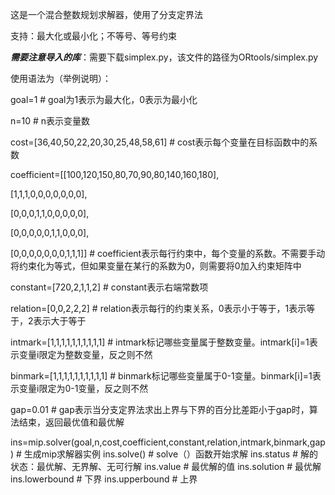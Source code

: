 这是一个混合整数规划求解器，使用了分支定界法

支持：最大化或最小化；不等号、等号约束

***需要注意导入的库***：需要下载simplex.py，该文件的路径为ORtools/simplex.py

使用语法为（举例说明）：

goal=1 # goal为1表示为最大化，0表示为最小化
 
n=10 # n表示变量数

cost=[36,40,50,22,20,30,25,48,58,61] # cost表示每个变量在目标函数中的系数

coefficient=[[100,120,150,80,70,90,80,140,160,180],

[1,1,1,0,0,0,0,0,0,0],

[0,0,0,1,1,0,0,0,0,0],

[0,0,0,0,0,1,1,0,0,0],

[0,0,0,0,0,0,0,1,1,1]] # coefficient表示每行约束中，每个变量的系数。不需要手动将约束化为等式，但如果变量在某行的系数为0，则需要将0加入约束矩阵中
            
constant=[720,2,1,1,2] # constant表示右端常数项
 
relation=[0,0,2,2,2] # relation表示每行的约束关系，0表示小于等于，1表示等于，2表示大于等于

intmark=[1,1,1,1,1,1,1,1,1,1] # intmark标记哪些变量属于整数变量。intmark[i]=1表示变量i限定为整数变量，反之则不然

binmark=[1,1,1,1,1,1,1,1,1,1] # binmark标记哪些变量属于0-1变量。binmark[i]=1表示变量i限定为0-1变量，反之则不然

gap=0.01 # gap表示当分支定界法求出上界与下界的百分比差距小于gap时，算法结束，返回最优值和最优解

ins=mip.solver(goal,n,cost,coefficient,constant,relation,intmark,binmark,gap)  # 生成mip求解器实例
ins.solve() # solve（）函数开始求解
ins.status # 解的状态：最优解、无界解、无可行解
ins.value # 最优解的值
ins.solution # 最优解
ins.lowerbound # 下界
ins.upperbound # 上界
